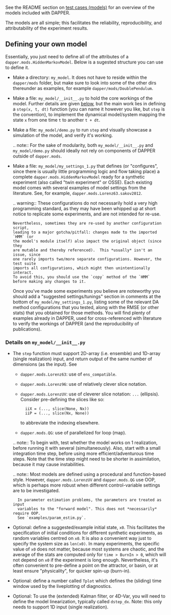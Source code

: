 See the README section on
[test cases (models)](https://github.com/nansencenter/DAPPER#Test-cases-models)
for an overview of the models included with DAPPER.

The models are all simple;
this facilitates the reliability, reproducibility, and attributability
of the experiment results.

## Defining your own model

Essentially, you just need to define all of the attributes of a
`dapper.mods.HiddenMarkovModel`.
Below is a sugested structure you can use to define it.

- Make a directory: `my_model`. It does not have to reside within the `dapper/mods` folder,
  but make sure to look into some of the other dirs thereunder as examples,
  for example `dapper/mods/DoublePendulum`.

- Make a file: `my_model/__init__.py` to hold the core workings of the model.
  Further details are given [below](#details-on-my_model__init__py), but the
  main work lies in defining a `step(x, t, dt)` function
  (you can name it however you like, but `step` is the convention),
  to implement the dynamical model/system mapping the state `x`
  from one time `t` to another `t + dt`.

- Make a file: `my_model/demo.py` to run `step` and visually showcase
  a simulation of the model, and verify it's working.

  .. note::
    For the sake of modularity,
    both `my_model/__init__.py` and `my_model/demo.py`
    should ideally not rely on components of DAPPER outside of `dapper.mods`.

- Make a file: `my_model/my_settings_1.py` that defines
    (or "configures", since there is usually little programming logic and flow taking place)
    a complete `dapper.mods.HiddenMarkovModel` ready for a synthetic experiment
    (also called "twin experiment" or OSSE).
    Each existing model comes with several examples of model settings from the literature.
    See, for example, `dapper.mods.Lorenz63.sakov2012`.

    .. warning::
      These configurations do not necessarily hold a very high programming standard,
      as they may have been whipped up at short notice to replicate some experiments,
      and are not intended for re-use.

      Nevertheless, sometimes they are re-used by another configuration script,
      leading to a major gotcha/pitfall: changes made to the imported `HMM` (or
      the model's module itself) also impact the original object (since they
      are mutable and thereby referenced).  This *usually* isn't an issue, since
      one rarely imports two/more separate configurations. However, the test suite
      imports all configurations, which might then unintentionally interact.
      To avoid this, you should use the `copy` method of the `HMM`
      before making any changes to it.

    Once you've made some experiments you believe are noteworthy you should add a
    "suggested settings/tunings" section in comments at the bottom of
    `my_model/my_settings_1.py`, listing some of the relevant DA method
    configurations that you tested, along with the RMSE (or other stats) that
    you obtained for those methods.  You will find plenty of examples already in
    DAPPER, used for cross-referenced with literature to verify the workings of DAPPER
    (and the reproducibility of publications).


### Details on `my_model/__init__.py`

- The `step` function must support 2D-array (i.e. ensemble)
  and 1D-array (single realization) input, and return output of the same
  number of dimensions (as the input).
  See

    - `dapper.mods.Lorenz63`: use of `ens_compatible`.
    - `dapper.mods.Lorenz96`: use of relatively clever slice notation.
    - `dapper.mods.LorenzUV`: use of cleverer slice notation: `...` (ellipsis).
      Consider pre-defining the slices like so:

            iiX = (..., slice(None, Nx))
            iiP = (..., slice(Nx, None))

        to abbreviate the indexing elsewhere.

    - `dapper.mods.QG`: use of parallelized for loop (map).

    .. note::
        To begin with, test whether the model works on 1 realization,
        before running it with several (simultaneously).
        Also, start with a small integration time step,
        before using more efficient/adventurous time steps.
        Note that the time step might need to be shorter in assimilation,
        because it may cause instabilities.

    .. note::
        Most models are defined using a procedural and function-based style.
        However, `dapper.mods.LorenzUV` and `dapper.mods.QG` use OOP,
        which is perhaps more robust when different
        control-variable settings are to be investigated.

        In parameter estimation problems, the parameters are treated as input
        variables to the "forward model". This does not *necessarily* require OOP.
        See `examples/param_estim.py`.

- Optional: define a suggested/example initial state, `x0`.
  This facilitates the specification of initial conditions for different synthetic
  experiments, as random variables centred on `x0`.  It is also a
  convenient way just to specify the system size as `len(x0)`.  In many
  experiments, the specific value of `x0` does not matter, because most
  systems are chaotic, and the average of the stats are computed only for
  `time > BurnIn > 0`, which will not depend on `x0` if the experiment is
  long enough.  Nevertheless, it's often convenient to pre-define a point
  on the attractor, or basin, or at least ensure "physicality", for
  quicker spin-up (burn-in).

- Optional: define a number called `Tplot` which defines
  the (sliding) time window used by the liveplotting of diagnostics.

- Optional: To use the (extended) Kalman filter, or 4D-Var,
  you will need to define the model linearization, typically called `dstep_dx`.
  Note: this only needs to support 1D input (single realization).
